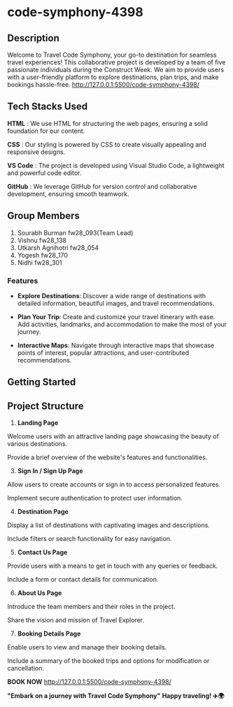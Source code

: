 # code-symphony-4398

## Description
Welcome to Travel Code Symphony, your go-to destination for seamless travel experiences! This collaborative project is developed by a team of five passionate individuals during the Construct Week. We aim to provide users with a user-friendly platform to explore destinations, plan trips, and make bookings hassle-free.
http://127.0.0.1:5500/code-symphony-4398/

## Tech Stacks Used
**HTML** : We use HTML for structuring the web pages, ensuring a solid foundation for our content.

**CSS** : Our styling is powered by CSS to create visually appealing and responsive designs.

**VS Code** : The project is developed using Visual Studio Code, a lightweight and powerful code editor.

**GitHub** : We leverage GitHub for version control and collaborative development, ensuring smooth teamwork.

## Group Members
1. Sourabh Burman fw28_093(Team Lead)
2. Vishnu fw28_138
3. Utkarsh Agnihotri fw28_054
4. Yogesh fw28_170
5. Nidhi fw28_301

### Features
- **Explore Destinations**: Discover a wide range of destinations with detailed information, beautiful images, and travel recommendations.
  
- **Plan Your Trip**: Create and customize your travel itinerary with ease. Add activities, landmarks, and accommodation to make the most of your journey.

- **Interactive Maps**: Navigate through interactive maps that showcase points of interest, popular attractions, and user-contributed recommendations.

## Getting Started

## Project Structure
1. **Landing Page**
   
 Welcome users with an attractive landing page showcasing the beauty of various destinations.

 Provide a brief overview of the website's features and functionalities.
 
3. **Sign In / Sign Up Page**

 Allow users to create accounts or sign in to access personalized features.
 
 Implement secure authentication to protect user information.
 
4. **Destination Page**

 Display a list of destinations with captivating images and descriptions.
 
 Include filters or search functionality for easy navigation.
 
5. **Contact Us Page**

 Provide users with a means to get in touch with any queries or feedback.
 
 Include a form or contact details for communication.
 
6. **About Us Page**

 Introduce the team members and their roles in the project.
 
 Share the vision and mission of Travel Explorer.
 
7. **Booking Details Page**

 Enable users to view and manage their booking details.
 
 Include a summary of the booked trips and options for modification or cancellation.

**BOOK NOW**
http://127.0.0.1:5500/code-symphony-4398/

**"Embark on a journey with Travel Code Symphony"**
**Happy traveling! ✈️🌍**
